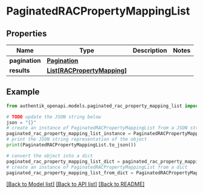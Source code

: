 # PaginatedRACPropertyMappingList


## Properties

Name | Type | Description | Notes
------------ | ------------- | ------------- | -------------
**pagination** | [**Pagination**](Pagination.md) |  | 
**results** | [**List[RACPropertyMapping]**](RACPropertyMapping.md) |  | 

## Example

```python
from authentik_openapi.models.paginated_rac_property_mapping_list import PaginatedRACPropertyMappingList

# TODO update the JSON string below
json = "{}"
# create an instance of PaginatedRACPropertyMappingList from a JSON string
paginated_rac_property_mapping_list_instance = PaginatedRACPropertyMappingList.from_json(json)
# print the JSON string representation of the object
print(PaginatedRACPropertyMappingList.to_json())

# convert the object into a dict
paginated_rac_property_mapping_list_dict = paginated_rac_property_mapping_list_instance.to_dict()
# create an instance of PaginatedRACPropertyMappingList from a dict
paginated_rac_property_mapping_list_from_dict = PaginatedRACPropertyMappingList.from_dict(paginated_rac_property_mapping_list_dict)
```
[[Back to Model list]](../README.md#documentation-for-models) [[Back to API list]](../README.md#documentation-for-api-endpoints) [[Back to README]](../README.md)


